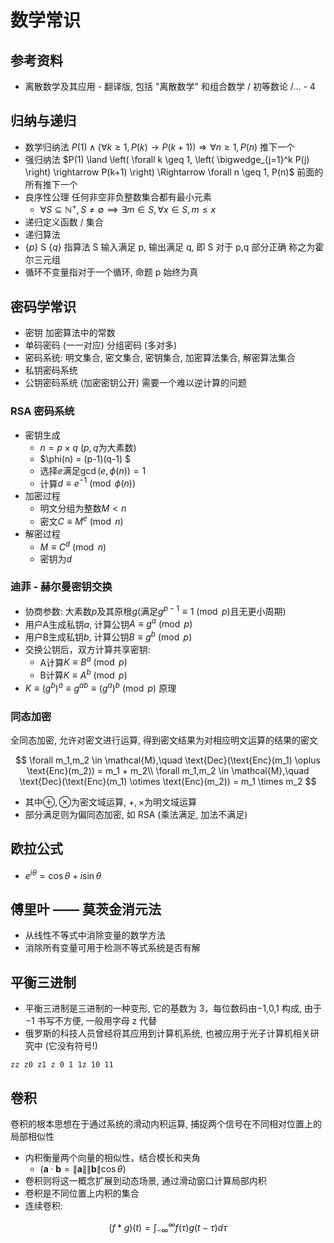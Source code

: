 # 数学常识

## 参考资料

* 离散数学及其应用 - 翻译版, 包括 "离散数学" 和组合数学 / 初等数论 /... - 4

## 归纳与递归

* 数学归纳法 $P(1) \land \left( \forall k \geq 1, P(k) \rightarrow P(k+1) \right) \Rightarrow \forall n \geq 1, P(n)$ 推下一个
* 强归纳法 $P(1) \land \left( \forall k \geq 1, \left( \bigwedge_{j=1}^k P(j) \right) \rightarrow P(k+1) \right) \Rightarrow \forall n \geq 1, P(n)$ 前面的所有推下一个
* 良序性公理 任何非空非负整数集合都有最小元素
    * $\forall S \subseteq \mathbb{N}^+, S \neq \emptyset \implies \exists m \in S, \forall x \in S, m \leq x$
* 递归定义函数 / 集合
* 递归算法
* $\{ p \}\ \text{S}\ \{ q \}$ 指算法 S 输入满足 p, 输出满足 q, 即 S 对于 p,q 部分正确 称之为霍尔三元组
* 循环不变量指对于一个循环, 命题 p 始终为真

## 密码学常识

* 密钥 加密算法中的常数
* 单码密码 (一一对应) 分组密码 (多对多)
* 密码系统: 明文集合, 密文集合, 密钥集合, 加密算法集合, 解密算法集合
* 私钥密码系统
* 公钥密码系统 (加密密钥公开) 需要一个难以逆计算的问题

### RSA 密码系统

* 密钥生成
    * $n = p \times q$ ($p, q$为大素数)
    * $\phi(n) = (p-1)(q-1) $
    * 选择$e$满足$\gcd(e, \phi(n)) = 1$
    * 计算$d \equiv e^{-1} \pmod{\phi(n)}$
* 加密过程
    * 明文分组为整数$M < n$
    * 密文$C \equiv M^e \pmod{n}$
* 解密过程
    * $M \equiv C^d \pmod{n}$
    * 密钥为$d$

### 迪菲 - 赫尔曼密钥交换

* 协商参数: 大素数$p$及其原根$g$(满足$g^{p-1} \equiv 1 \pmod{p}$且无更小周期)
* 用户A生成私钥$a$, 计算公钥$A \equiv g^a \pmod{p}$
* 用户B生成私钥$b$, 计算公钥$B \equiv g^b \pmod{p}$
* 交换公钥后，双方计算共享密钥:
    * A计算$K \equiv B^a \pmod{p}$
    * B计算$K \equiv A^b \pmod{p}$
* $K \equiv (g^b)^a \equiv g^{ab} \equiv (g^a)^b \pmod{p}$ 原理

### 同态加密

全同态加密, 允许对密文进行运算, 得到密文结果为对相应明文运算的结果的密文

$$
\forall m_1,m_2 \in \mathcal{M},\quad \text{Dec}(\text{Enc}(m_1) \oplus \text{Enc}(m_2)) = m_1 + m_2\\
\forall m_1,m_2 \in \mathcal{M},\quad \text{Dec}(\text{Enc}(m_1) \otimes \text{Enc}(m_2)) = m_1 \times m_2
$$

* 其中$\oplus,\otimes$为密文域运算, $+, \times$为明文域运算
* 部分满足则为偏同态加密, 如 RSA (乘法满足, 加法不满足)

## 欧拉公式

* $e^{i\theta} = \cos\theta + i\sin\theta$

## 傅里叶 —— 莫茨金消元法

* 从线性不等式中消除变量的数学方法
* 消除所有变量可用于检测不等式系统是否有解

## 平衡三进制

* 平衡三进制是三进制的一种变形, 它的基数为 3，每位数码由−1,0,1 构成, 由于−1 书写不方便, 一般用字母 z 代替
* 俄罗斯的科技人员曾经将其应用到计算机系统, 也被应用于光子计算机相关研究中 (它没有符号!)

`zz z0 z1 z 0 1 1z 10 11`

## 卷积

卷积的根本思想在于通过系统的滑动内积运算, 捕捉两个信号在不同相对位置上的局部相似性

* 内积衡量两个向量的相似性，结合模长和夹角
    * ($\mathbf{a} \cdot \mathbf{b} = \|\mathbf{a}\| \|\mathbf{b}\| \cos\theta$)
* 卷积则将这一概念扩展到动态场景, 通过滑动窗口计算局部内积
* 卷积是不同位置上内积的集合
* 连续卷积:

$$
(f * g)(t) = \int_{-\infty}^{\infty} f(\tau)g(t - \tau) d\tau
$$
